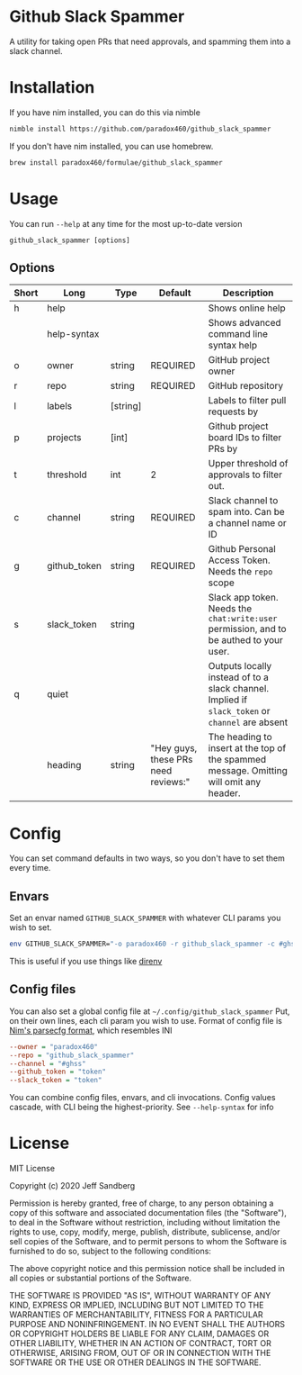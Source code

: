 # Github Slack Spammer

A utility for taking open PRs that need approvals, and spamming them into a slack channel.

# Installation

If you have nim installed, you can do this via nimble

```sh
nimble install https://github.com/paradox460/github_slack_spammer
```

If you don't have nim installed, you can use homebrew.

```sh
brew install paradox460/formulae/github_slack_spammer
```

# Usage
You can run `--help` at any time for the most up-to-date version

```
github_slack_spammer [options]
```

## Options
| Short | Long         | Type     | Default                             | Description                                                                                     |
| ----- | ------------ | -------- | ----------------------------------- | ----------------------------------------------------------------------------------------------- |
| h     | help         |          |                                     | Shows online help                                                                               |
|       | help-syntax  |          |                                     | Shows advanced command line syntax help                                                         |
| o     | owner        | string   | REQUIRED                            | GitHub project owner                                                                            |
| r     | repo         | string   | REQUIRED                            | GitHub repository                                                                               |
| l     | labels       | [string] |                                     | Labels to filter pull requests by                                                               |
| p     | projects     | [int]    |                                     | Github project board IDs to filter PRs by                                                       |
| t     | threshold    | int      | 2                                   | Upper threshold of approvals to filter out.                                                     |
| c     | channel      | string   | REQUIRED                            | Slack channel to spam into. Can be a channel name or ID                                         |
| g     | github_token | string   | REQUIRED                            | Github Personal Access Token. Needs the `repo` scope                                            |
| s     | slack_token  | string   |                                     | Slack app token. Needs the `chat:write:user` permission, and to be authed to your user.         |
| q     | quiet        |          |                                     | Outputs locally instead of to a slack channel. Implied if `slack_token` or `channel` are absent |
|       | heading      | string   | "Hey guys, these PRs need reviews:" | The heading to insert at the top of the spammed message. Omitting will omit any header.         |


# Config
You can set command defaults in two ways, so you don't have to set them every time.

## Envars
Set an envar named `GITHUB_SLACK_SPAMMER` with whatever CLI params you wish to set.

```sh
env GITHUB_SLACK_SPAMMER="-o paradox460 -r github_slack_spammer -c #ghss -g mytoken -s mytoken" github_slack_spammer
```

This is useful if you use things like [direnv](https://direnv.net/)

## Config files
You can also set a global config file at `~/.config/github_slack_spammer` Put, on their own lines, each cli param you wish to use. Format of config file is [Nim's parsecfg format](https://nim-lang.org/docs/parsecfg.html), which resembles INI

```ini
--owner = "paradox460"
--repo = "github_slack_spammer"
--channel = "#ghss"
--github_token = "token"
--slack_token = "token"
```

You can combine config files, envars, and cli invocations. Config values cascade, with CLI being the highest-priority. See `--help-syntax` for info

# License
MIT License

Copyright (c) 2020 Jeff Sandberg

Permission is hereby granted, free of charge, to any person obtaining a copy
of this software and associated documentation files (the "Software"), to deal
in the Software without restriction, including without limitation the rights
to use, copy, modify, merge, publish, distribute, sublicense, and/or sell
copies of the Software, and to permit persons to whom the Software is
furnished to do so, subject to the following conditions:

The above copyright notice and this permission notice shall be included in all
copies or substantial portions of the Software.

THE SOFTWARE IS PROVIDED "AS IS", WITHOUT WARRANTY OF ANY KIND, EXPRESS OR
IMPLIED, INCLUDING BUT NOT LIMITED TO THE WARRANTIES OF MERCHANTABILITY,
FITNESS FOR A PARTICULAR PURPOSE AND NONINFRINGEMENT. IN NO EVENT SHALL THE
AUTHORS OR COPYRIGHT HOLDERS BE LIABLE FOR ANY CLAIM, DAMAGES OR OTHER
LIABILITY, WHETHER IN AN ACTION OF CONTRACT, TORT OR OTHERWISE, ARISING FROM,
OUT OF OR IN CONNECTION WITH THE SOFTWARE OR THE USE OR OTHER DEALINGS IN THE
SOFTWARE.
